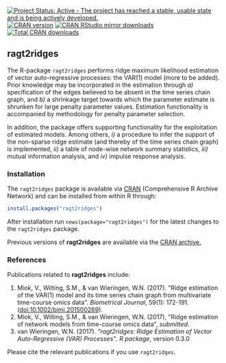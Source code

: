 [![Project Status: Active - The project has reached a stable, usable state and is being actively developed.](http://www.repostatus.org/badges/latest/active.svg)](http://www.repostatus.org/#active)
[![CRAN version](http://www.r-pkg.org/badges/version/ragt2ridges)](http://cran.r-project.org/package=ragt2ridges)
[![CRAN RStudio mirror downloads](http://cranlogs.r-pkg.org/badges/ragt2ridges)](http://cran.r-project.org/package=ragt2ridges/index.html)
[![Total CRAN downloads](http://cranlogs.r-pkg.org/badges/grand-total/ragt2ridges)](http://www.r-pkg.org/pkg/ragt2ridges)


**ragt2ridges**
---------------

The R-package ```ragt2ridges``` performs ridge maximum likelihood estimation of vector auto-regressive processes: the VAR(1) model (more to be added). Prior knowledge may be incorporated in the estimation through *a)* specification of the edges believed to be absent in the time series chain graph, and *b)* a shrinkage target towards which the parameter estimate is shrunken for large penalty parameter values. Estimation functionality is accompanied by methodology for penalty parameter selection.

In addition, the package offers supporting functionality for the exploitation of estimated models. Among others, *i)* a procedure to infer the support of the non-sparse ridge estimate (and thereby of the time series chain graph) is implemented, *ii)* a table of node-wise network summary statistics, *iii)* mutual information analysis, and *iv)* impulse response analysis.  

### Installation

The ```ragt2ridges```  package is available via
[CRAN](http://cran.r-project.org/package=ragt2ridges) (Comprehensive R Archive Network) and can be installed from within R through:

```R
install.packages("ragt2ridges")
```

After installation run `news(package="ragt2ridges")` for the latest changes to the ```ragt2ridges```  package.

Previous versions of **ragt2ridges** are available via the [CRAN archive.](http://cran.r-project.org/src/contrib/Archive/ragt2ridges/)


### References

Publications related to **ragt2ridges** include:

 1. Miok, V., Wilting, S.M., & van Wieringen, W.N. (2017).
    "Ridge estimation of the VAR(1) model and its time series chain graph from multivariate time-course omics data".
     _Biometrical Journal_, 59(1): 172-191.
    ([doi:10.1002/bimj.201500269](http://onlinelibrary.wiley.com/doi/10.1002/bimj.201500269/abstract)). 
 2. Miok, V., Wilting, S.M., & van Wieringen, W.N. (2017),
    "Ridge estimation of network models from time-course omics data",
     _submitted_.    
 3. van Wieringen, W.N. (2017). 
    *"ragt2ridges: Ridge Estimation of Vector Auto-Regressive (VAR) Processes"*. 
    _R package_, version 0.3.0
 
Please cite the relevant publications if you use ```ragt2ridges```.
